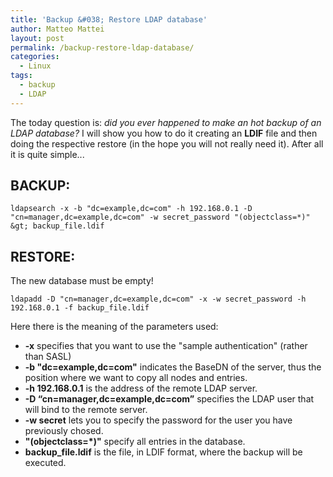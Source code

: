 ```yaml
---
title: 'Backup &#038; Restore LDAP database'
author: Matteo Mattei
layout: post
permalink: /backup-restore-ldap-database/
categories:
  - Linux
tags:
  - backup
  - LDAP
---
```

The today question is: *did you ever happened to make an hot backup of an LDAP database?* I will show you how to do it creating an **LDIF** file and then doing the respective restore (in the hope you will not really need it). After all it is quite simple...

BACKUP:
-------

```
ldapsearch -x -b "dc=example,dc=com" -h 192.168.0.1 -D "cn=manager,dc=example,dc=com" -w secret_password "(objectclass=*)" &gt; backup_file.ldif
```

RESTORE:
--------
The new database must be empty!

```
ldapadd -D "cn=manager,dc=example,dc=com" -x -w secret_password -h 192.168.0.1 -f backup_file.ldif
```

Here there is the meaning of the parameters used:

 - **-x** specifies that you want to use the "sample authentication" (rather than SASL)
 - **-b "dc=example,dc=com"** indicates the BaseDN of the server, thus the position where we want to copy all nodes and entries.
 - **-h 192.168.0.1** is the address of the remote LDAP server.
 - **-D &#8220;cn=manager,dc=example,dc=com&#8221;** specifies the LDAP user that will bind to the remote server.
 - **-w secret** lets you to specify the password for the user you have previously chosed.
 - **"(objectclass=*)"** specify all entries in the database.
 - **backup_file.ldif** is the file, in LDIF format, where the backup will be executed.
